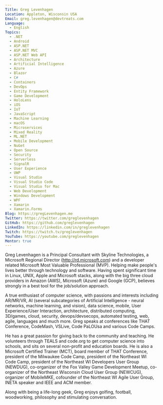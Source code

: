 ```yaml
---
Title: Greg Levenhagen
Location: Appleton, Wisconsin USA
Email: greg.levenhagen@devtreats.com
Language:
  - English
Topics:
  - .NET
  - Android
  - ASP.NET
  - ASP.NET MVC
  - ASP.NET Web API
  - Architecture
  - Artificial Intelligence
  - Azure
  - Blazor
  - C#
  - Containers
  - DevOps
  - Entity Framework
  - Game Development
  - HoloLens
  - iOS
  - IoT
  - JavaScript
  - Machine Learning
  - macOS
  - Microservices
  - Mixed Reality
  - ML.NET
  - Mobile Development
  - NuGet
  - Open Source
  - Security
  - Serverless
  - SignalR
  - User Experience
  - UWP
  - Visual Studio
  - Visual Studio Code
  - Visual Studio for Mac
  - Web Development
  - Windows Development
  - WPF
  - Xamarin
  - Xamarin.Forms
Blog: https://gregLevenhagen.me
Twitter: https://twitter.com/greglevenhagen
GitHub: https://github.com/greglevenhagen
LinkedIn: https://linkedin.com/in/greglevenhagen
Twitch: https://twitch.tv/greglevenhagen
YouTube: https://youtube.com/greglevenhagen
Mentor: true
---
```

Greg Levenhagen is a Principal Consultant with Skyline Technologies, a Microsoft Regional Director (http://rd.microsoft.com) and a developer related Microsoft Most Valuable Professional (MVP). Helping make people's lives better through technology and software. Having spent significant time in Linux, UNIX, Apple and Microsoft stacks, along with the big three cloud providers in Amazon (AWS), Microsoft (Azure) and Google (GCP), believes strongly in a best tool for the job/solution approach.

A true enthusiast of computer science, with passions and interests including AR/MR/VR, AI (several subcategories of Artificial Intelligence - neural networks, machine learning, and vision), data science, mobile, User Experience/User Interaction, architecture, distributed computing, 3D/games, cloud, security, devops/devsecops, automated testing, web, agile, languages and much more. Greg speaks at conferences like THAT Conference, CodeMash, VSLive, Code PaLOUsa and various Code Camps.

He has a great passion for giving back to the community and teaching. He volunteers through TEALS and code.org to get computer science into schools, and sits on several non-profit and education boards. He is also a Microsoft Certified Trainer (MCT), board member of THAT Conference, president of the Milwaukee Code Camp, president of the Northeast WI Code Camp, president of the Northeast WI Developers User Group (NEWDUG), co-organizer of the Fox Valley Game Development Meetup, co-organizer of the Northeast Wisconsin Cloud User Group (NEWCUG), organizer of MobileMKE, cofounder of the Northeast WI Agile User Group, INETA speaker and IEEE and ACM member.

Along with being a life-long geek, Greg enjoys golfing, football, woodworking, philosophy and stimulating conversation. 
